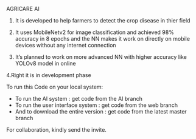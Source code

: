 AGRICARE AI

1. It is developed to help farmers to detect the crop disease in thier field


2. It uses MobileNetv2 for image classification and achieved 98% accuracy in 8 epochs and the NN makes it work on directly on mobile devices without any internet connection

3. It’s planned to work on more advanced NN with higher accuracy like YOLOv8 model in online

 4.Right it is in development phase

To run this Code on your local system:
  - To run the AI system : get code from the AI branch
  - To run the user interface system : get code from the web branch
  - And to download the entire version : get code from the latest master branch


For collaboration, kindly send the invite.


